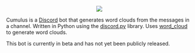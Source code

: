 <p style="text-align:center;"><img src="http://i.imgur.com/k5wgHgM.png"></p>

Cumulus is a [Discord](https://discordapp.com/) bot that generates word clouds from the messages in a channel. Written in Python using the [discord.py](https://github.com/Rapptz/discord.py) library. Uses [word_cloud](https://github.com/amueller/word_cloud) to generate word clouds.

This bot is currently in beta and has not yet been publicly released.